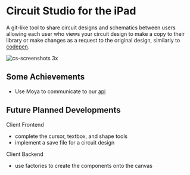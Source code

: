# Circuit Studio for the iPad

A git-like tool to share circuit designs and schematics between users allowing each user who views your circuit design to make a copy to their library or make changes as a request to the original design, similarly to [codepen](https://codepen.io/pen/).

![cs-screenshots 3x](https://user-images.githubusercontent.com/1758210/38115113-c56dbc66-335f-11e8-9d5c-b93c49b1c2c4.png)

## Some Achievements

- Use Moya to communicate to our [api](https://github.com/Circuit-Studio/api)

## Future Planned Developments

Client Frontend
- complete the cursor, textbox, and shape tools
- implement a save file for a circuit design

Client Backend
- use factories to create the components onto the canvas
